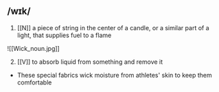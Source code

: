 ## /wɪk/  
1. [[N]]
a piece of string in the center of a candle, or a similar part of a light, that supplies fuel to a flame 

![[Wick_noun.jpg]]

2. [[V]]
to absorb liquid from something and remove it

- These special fabrics wick moisture from athletes' skin to keep them comfortable